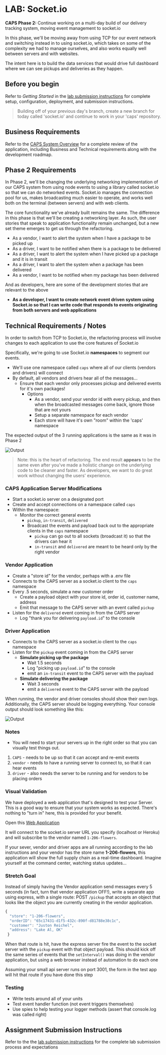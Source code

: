 # LAB: Socket.io

**CAPS Phase 2:** Continue working on a multi-day build of our delivery tracking system, moving event management to socket.io

In this phase, we'll be moving away from using TCP for our event network and switching instead in to using socket.io, which takes on some of the complexity we had to manage ourselves, and also works equally well between servers and with websites.

The intent here is to build the data services that would drive full dashboard where we can see pickups and deliveries as they happen.

## Before you begin

Refer to *Getting Started*  in the [lab submission instructions](../../reference/submission-instructions/labs/README.md) for complete setup, configuration, deployment, and submission instructions.

> Building off of your previous day's branch, create a new branch for today called 'socket.io' and continue to work in your 'caps' repository.

## Business Requirements

Refer to the [CAPS System Overview](../../apps-and-libraries/caps/README.md) for a complete review of the application, including Business and Technical requirements along with the development roadmap.

## Phase 2 Requirements

In Phase 2, we'll be changing the underlying networking implementation of our CAPS system from using node events to using a library called socket.io so that we can do networked events.  Socket.io manages the connection pool for us, makes broadcasting much easier to operate, and works well both on the terminal (between servers) and with web clients.

The core functionality we've already built remains the same. The difference in this phase is that we'll be creating a networking layer. As such, the user stories that speak to application functionality remain unchanged, but a new set theme emerges to get us through the refactoring.

- As a vendor, I want to alert the system when I have a package to be picked up
- As a driver, I want to be notified when there is a package to be delivered
- As a driver, I want to alert the system when I have picked up a package and it is in transit
- As a driver, I want to alert the system when a package has been delivered
- As a vendor, I want to be notified when my package has been delivered

And as developers, here are some of the development stories that are relevant to the above

- **As a developer, I want to create network event driven system using Socket.io so that I can write code that responds to events originating from both servers and web applications**

## Technical Requirements / Notes

In order to switch from TCP to Socket.io, the refactoring process will involve changes to each application to use the core features of Socket.io

Specifically, we're going to use Socket.io **namespaces** to segment our events.

- We'll use one namespace called `caps` where all of our clients (vendors and drivers) will connect
- By default, all vendors and drivers hear all of the messages...
  - Ensure that each vendor only processes pickup and delivered events for it's own packages!
    - Options
      - As a vendor, send your vendor id with every pickup, and then when the broadcasted messages come back, ignore those that are not yours
      - Setup a separate namespace for each vendor
      - Each store will have it's own "room" within the 'caps' namespace

The expected output of the 3 running applications is the same as it was in Phase 2

![Output](lab-17-output.png)

> Note: this is the heart of refactoring. The end result **appears** to be the same even after you've made a holistic change on the underlying code to be cleaner and faster. As developers, we want to do great work without changing the users' experience.

### CAPS Application Server Modifications

- Start a socket.io server on a designated port
- Create and accept connections on a namespace called `caps`
- Within the namespace:
  - Monitor the correct general events
    - `pickup`, `in-transit`, `delivered`
    - Broadcast the events and payload back out to the appropriate clients in the `caps` namespace
      - `pickup` can go out to all sockets (broadcast it) so that the drivers can hear it
      - `in-transit` and `delivered` are meant to be heard only by the right vendor

### Vendor Application

- Create a "store id" for the vendor, perhaps with a .env file
- Connects to the CAPS server as a socket.io client to the `caps` namespace
- Every .5 seconds, simulate a new customer order
  - Create a payload object with your store id, order id, customer name, address
  - Emit that message to the CAPS server with an event called `pickup`
- Listen for the `delivered` event coming in from the CAPS server
  - Log "thank you for delivering `payload.id`" to the console

### Driver Application

- Connects to the CAPS server as a socket.io client to the `caps` namespace
- Listen for the `pickup` event coming in from the CAPS server
  - **Simulate picking up the package**
    - Wait 1.5 seconds
    - Log "picking up `payload.id`" to the console
    - emit an `in-transit` event to the CAPS server with the payload
  - **Simulate delivering the package**
    - Wait 3 seconds
    - emit a `delivered` event to the CAPS server with the payload

When running, the vendor and driver consoles should show their own logs. Additionally, the CAPS server should be logging everything.  Your console output should look something like this:

![Output](lab-17-output.png)

### Notes

- You will need to start your servers up in the right order so that you can visually test things out.

1. `CAPS` - needs to be up so that it can accept and re-emit events
1. `vendor` - needs to have a running server to connect to, so that it can hear events
1. `driver` - also needs the server to be running and for vendors to be placing orders

### Visual Validation

We have deployed a web application that's designed to test your Server. This is a good way to ensure that your system works as expected. There's nothing to "turn in" here, this is provided for your benefit.

Open this [Web Application](https://javascript-401.netlify.app/)

It will connect to the socket.io server URL you specify (localhost or Heroku) and will subscribe to the vendor named `1-206-flowers`.

If your sever, vendor and driver apps are all running according to the lab instructions and your vendor has the store name **1-206-flowers**, this application will show the full supply chain as a real-time dashboard. Imagine yourself at the command center, watching status updates...

### Stretch Goal

Instead of simply having the Vendor application send messages every 5 seconds (in fact, turn that vendor application OFF!), write a separate app using express, with a single route: POST `/pickup` that accepts an object that looks like the object you are currently creating in the vendor application.

```javascript
{
  "store": "1-206-flowers",
  "orderID": "65c17431-d1f5-432c-890f-d81788e38c1c",
  "customer": "Juston Reichel",
  "address": "Lake Al, OK"
 }
```

When that route is hit, have the express server fire the event to the socket server with the `pickup` event with that object payload. This should kick off the same series of events that the `setInterval()` was doing in the vendor application, but using a web browser instead of automation to do each one

Assuming your small api server runs on port 3001, the form in the test app will hit that route if you have done this step

### Testing

- Write tests around all of your units
- Test event handler function (not event triggers themselves)
- Use spies to help testing your logger methods (assert that console.log was called right)

## Assignment Submission Instructions

Refer to the the [lab submission instructions](../../reference/submission-instructions/labs/README.md) for the complete lab submission process and expectations
